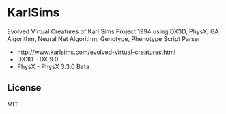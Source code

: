KarlSims
========

Evolved Virtual Creatures of Karl Sims Project 1994 using DX3D, PhysX, GA Algorithm, Neural Net Algorithm, Genotype, Phenotype Script Parser
- http://www.karlsims.com/evolved-virtual-creatures.html
- DX3D - DX 9.0
- PhysX - PhysX 3.3.0 Beta


License
----

MIT
